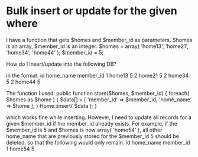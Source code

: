 
# Bulk insert or update for the given where

I have a function that gets $homes and $member_id as parameters. $homes is an array, $member_id is an integer.
$homes = array( 'home13', 'home21', 'home34', 'home44' );
$member_id = 5;

How do I insert/update into the following DB?

in the format:
id  home_name member_id
1   home13     5
2   home21     5
2   home34     5
2   home44     5

The function I used:
public function store($homes, $member_id) {
      foreach( $homes as $home ) {
            $data[] = [ 'member_id' => $member_id, 'home_name' => $home ];
        }
      Home::insert( $data );
}

which works fine while inserting. However, I need to update all records for a given $member_id if the member_id already exists.
For example, if the $member_id is 5 and $homes is now array( 'home54' ), all other home_name that are previously stored for the $member_id 5 should be deleted. so that the following would only remain.
id  home_name member_id
1   home54     5


        